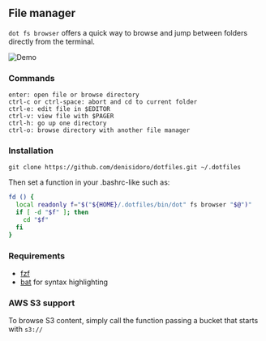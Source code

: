 ## File manager

`dot fs browser` offers a quick way to browse and jump between folders directly from the terminal.

![Demo](https://user-images.githubusercontent.com/3226564/59693889-05491480-91be-11e9-89dc-b5827cc15a20.gif)

### Commands

```
enter: open file or browse directory
ctrl-c or ctrl-space: abort and cd to current folder
ctrl-e: edit file in $EDITOR
ctrl-v: view file with $PAGER
ctrl-h: go up one directory
ctrl-o: browse directory with another file manager
```

### Installation

```
git clone https://github.com/denisidoro/dotfiles.git ~/.dotfiles
```

Then set a function in your .bashrc-like such as:
```bash
fd () {
  local readonly f="$("${HOME}/.dotfiles/bin/dot" fs browser "$@")"
  if [ -d "$f" ]; then
    cd "$f"
  fi
}
```

### Requirements

- [fzf](https://github.com/junegunn/fzf)
- [bat](https://github.com/sharkdp/bat) for syntax highlighting

### AWS S3 support

To browse S3 content, simply call the function passing a bucket that starts with `s3://`